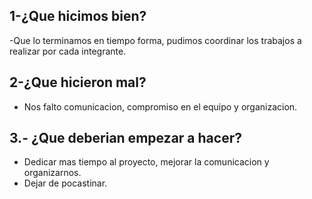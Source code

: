## 1-¿Que hicimos bien?
-Que lo terminamos en tiempo forma, pudimos coordinar los trabajos a realizar por cada integrante.
## 2-¿Que hicieron mal?
- Nos falto comunicacion, compromiso en el equipo y organizacion.
## 3.- ¿Que deberian empezar a hacer?
- Dedicar mas tiempo al proyecto, mejorar la comunicacion y organizarnos.
- Dejar de pocastinar.
